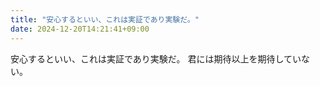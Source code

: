 ```yaml
---
title: "安心するといい、これは実証であり実験だ。"
date: 2024-12-20T14:21:41+09:00
---
```

安心するといい、これは実証であり実験だ。
君には期待以上を期待していない。
